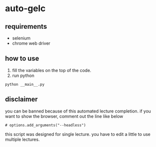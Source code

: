 # auto-gelc

## requirements
- selenium
- chrome web driver

## how to use
1. fill the variables on the top of the code.
2. run python
```batch
python __main__.py
```
## disclaimer
you can be banned because of this automated lecture completion.
if you want to show the browser, comment out the line like below
```
# options.add_arguments("--headless")
```
this script was designed for single lecture.
you have to edit a little to use multiple lectures.
